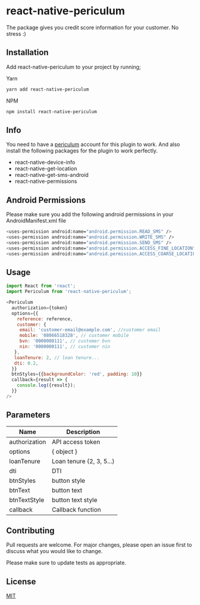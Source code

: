 # react-native-periculum

The package gives you credit score information for your customer. No stress :)


## Installation
Add react-native-periculum to your project by running;

Yarn

```bash
yarn add react-native-periculum
```
 NPM

```bash
npm install react-native-periculum
```

## Info
You need to have a [periculum](https://www.periculum.io/) account for this plugin to work. And also install the following packages for the plugin to work perfectly.

* react-native-device-info
* react-native-get-location
* react-native-get-sms-android
* react-native-permissions

## Android Permissions
Please make sure you add the following android permissions in your AndroidManifest.xml file
```bash
<uses-permission android:name="android.permission.READ_SMS" />
<uses-permission android:name="android.permission.WRITE_SMS" />
<uses-permission android:name="android.permission.SEND_SMS" />
<uses-permission android:name="android.permission.ACCESS_FINE_LOCATION"/>
<uses-permission android:name="android.permission.ACCESS_COARSE_LOCATION"/>
```

## Usage

```javascript
import React from 'react';
import Periculum from 'react-native-periculum';

<Periculum
  authorization={token}
  options={{
    reference: reference,
    customer: {
     email: 'customer-email@example.com', //customer email
     mobile: '08066518328', // customer mobile
     bvn: '0000000111', // customer bvn
     nin: '0000000111', // customer nin
   },
   loanTenure: 2, // loan tenure...
   dti: 0.2,
  }}
  btnStyles={{backgroundColor: 'red', padding: 10}}
  callback={result => {
    console.log({result});
  }}
/>

```

## Parameters

| Name | Description  |
| ------ | ------ |
| authorization  | API access token  |
| options  | { object }|
| loanTenure  |Loan tenure (2, 3, 5...) |
| dti  | DTI|
| btnStyles  |button style |
|btnText | button text |
|btnTextStyle | button text style |
|callback | Callback function |



## Contributing
Pull requests are welcome. For major changes, please open an issue first to discuss what you would like to change.

Please make sure to update tests as appropriate.

## License
[MIT](https://choosealicense.com/licenses/mit/)